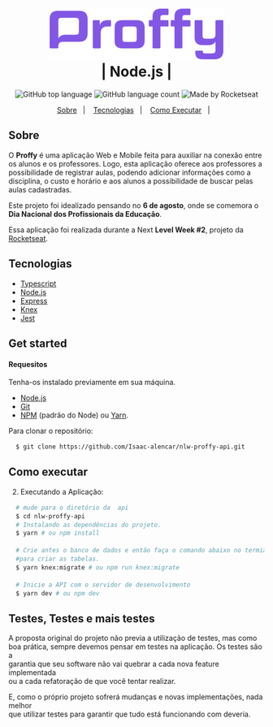 <h1 align="center">
    <img alt="Proffy" src=".github/logo.svg" height="100px" />
    <!-- <br>API Proffy<br/> -->
      <br>| Node.js |<br />
</h1>

<p align="center">
  <img alt="GitHub top language" src="https://img.shields.io/github/languages/top/Isaac-alencar/nlw-proffy-api?style=flat-square">
  <img alt="GitHub language count" src="https://img.shields.io/github/languages/count/Isaac-alencar/nlw-proffy-api?style=flat-square">
  <img alt="Made by Rocketseat" src="https://img.shields.io/badge/made%20by-Rocketseat-%237519C1?style=flat-square"><br/>
</p>
<p align="center">
  <a href="#Sobre">Sobre</a>&nbsp;&nbsp;&nbsp;|&nbsp;&nbsp;&nbsp;
  <a href="#tecnologias">Tecnologias</a>&nbsp;&nbsp;&nbsp;|&nbsp;&nbsp;&nbsp;
  <a href="#como-executar">Como Executar</a>&nbsp;&nbsp;&nbsp;|&nbsp;&nbsp;&nbsp;
</p>

## Sobre

O **Proffy** é uma aplicação Web e Mobile feita para auxiliar na conexão entre os alunos e os professores. Logo, esta aplicação oferece aos professores a possibilidade de registrar aulas, podendo adicionar informações como a disciplina, o custo e horário e aos alunos a possibilidade de buscar pelas aulas cadastradas.

Este projeto foi idealizado pensando no **6 de agosto**, onde se comemora o **Dia Nacional dos Profissionais da Educação**.

Essa aplicação foi realizada durante a Next **Level Week #2**, projeto da [Rocketseat](https://rocketseat.com.br/).

## Tecnologias

- [Typescript](https://www.typescriptlang.org/)
- [Node.js](https://nodejs.org/en/)
- [Express](https://expressjs.com/)
- [Knex](http://knexjs.org/)
- [Jest](https://jestjs.io/)

## Get started

#### Requesitos

Tenha-os instalado previamente em sua máquina.

- [Node.js](https://nodejs.org/en/)
- [Git](https://git-scm.com/)
- [NPM](https://www.npmjs.com/) (padrão do Node) ou [Yarn](https://yarnpkg.com/).

Para clonar o repositório:

```sh
  $ git clone https://github.com/Isaac-alencar/nlw-proffy-api.git
```

## Como executar

2. Executando a Aplicação:

```sh
  # mude para o diretório da  api
  $ cd nlw-proffy-api
  # Instalando as dependências do projeto.
  $ yarn # ou npm install

  # Crie antes o banco de dados e então faça o comando abaixo no termial
  #para criar as tabelas.
  $ yarn knex:migrate # ou npm run knex:migrate

  # Inicie a API com o servidor de desenvolvimento
  $ yarn dev # ou npm dev
```

## Testes, Testes e mais testes

A proposta original do projeto não previa a utilização de testes, mas como  
boa prática, sempre devemos pensar em testes na aplicação. Os testes são a  
garantia que seu software não vai quebrar a cada nova feature implementada  
ou a cada refatoração de que você tentar realizar.

E, como o próprio projeto sofrerá mudanças e novas implementações, nada melhor  
que utilizar testes para garantir que tudo está funcionando com deveria.

